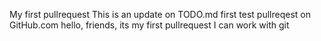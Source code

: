My first pullrequest
This is an update on TODO.md
first test pullreqest on GitHub.com 
hello, friends, its my first pullrequest
I can work with git
